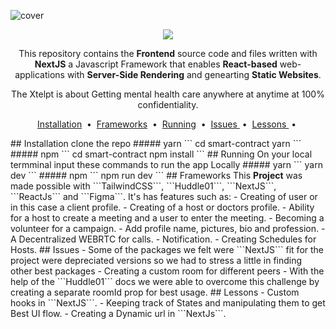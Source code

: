 ![cover](./public/Service.png)
 
<p align="center">
<a target="_blank" href="https://nextjs.org/docs/getting-started"><img src="https://img.shields.io/badge/NextJS-000000.svg?style=for-the-badge&logo=Vercel&labelColor=000"/></a>
</p>
<p align="center">
  This repository contains the <strong>Frontend</strong> source code and files written with <b>NextJS</b> a Javascript Framework that enables <b>React-based</b> web-applications with <b>Server-Side Rendering</b> and genearting <b>Static Websites</b>. <p align="center">The 
  Xtelpt is about Getting mental health care anywhere at anytime at 100% confidentiality.</p>
</p>
<p align="center">
 <a href="#installation">Installation</a> &nbsp;&bull;&nbsp;
<a href="#frameworks">Frameworks</a> &nbsp;&bull;&nbsp;
 <a href="#running">Running</a> &nbsp;&bull;&nbsp;
<a href="#issues">Issues </a>&nbsp;&bull;&nbsp;
<a href="#lessons">Lessons </a> &nbsp;&bull;&nbsp;
</p>
## Installation 
clone the repo
##### yarn
```
cd smart-contract
yarn
```
##### npm
```
cd smart-contract
npm install
```
## Running
On your local termminal input these commands to run the app Locally
##### yarn
```
yarn dev
```
##### npm
```
npm run dev
```
## Frameworks
This <b>Project</b> was made possible with ```TailwindCSS```, ```Huddle01```, ```NextJS```, ```ReactJs``` and ```Figma```. It's has features such as:
- Creating of user or in this case a client profile.
- Creating of a host or doctors profile.
- Ability for a host to create a meeting and a user to enter the meeting.
- Becoming a volunteer for a campaign.
- Add profile name, pictures, bio and profession.
- A Decentralized WEBRTC for calls.
- Notification.
- Creating Schedules for Hosts.
## Issues
- Some of the packages we felt were ```NextJS``` fit for the project were depreciated versions so we had to stress a little in finding other best packages
- Creating a custom room for different peers - With the help of the ```Huddle01``` docs we were able to overcome this challenge by creating a separate roomId prop for best usage.
## Lessons 
- Custom hooks in ```NextJS```.
- Keeping track of States and manipulating them to get Best UI flow.
- Creating a Dynamic url in ```NextJs```.